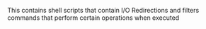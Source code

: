 This contains shell scripts that contain I/O Redirections and filters commands that perform certain operations when executed
